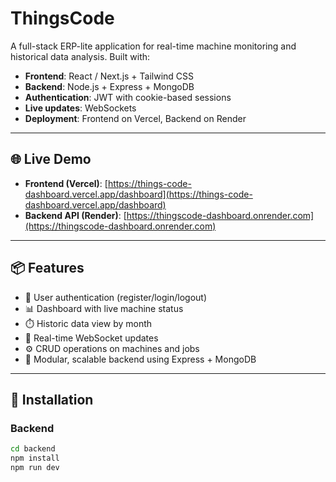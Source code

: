 # ThingsCode

A full-stack ERP-lite application for real-time machine monitoring and historical data analysis. Built with:

- **Frontend**: React / Next.js + Tailwind CSS
- **Backend**: Node.js + Express + MongoDB
- **Authentication**: JWT with cookie-based sessions
- **Live updates**: WebSockets
- **Deployment**: Frontend on Vercel, Backend on Render

---

## 🌐 Live Demo

- **Frontend (Vercel)**: [https://things-code-dashboard.vercel.app/dashboard](https://things-code-dashboard.vercel.app/dashboard)
- **Backend API (Render)**: [https://thingscode-dashboard.onrender.com](https://thingscode-dashboard.onrender.com)

---

## 📦 Features

- 🔐 User authentication (register/login/logout)
- 📊 Dashboard with live machine status
- ⏱️ Historic data view by month
- 🧠 Real-time WebSocket updates
- ⚙️ CRUD operations on machines and jobs
- 📁 Modular, scalable backend using Express + MongoDB

---

## 🚀 Installation

### Backend

```bash
cd backend
npm install
npm run dev
